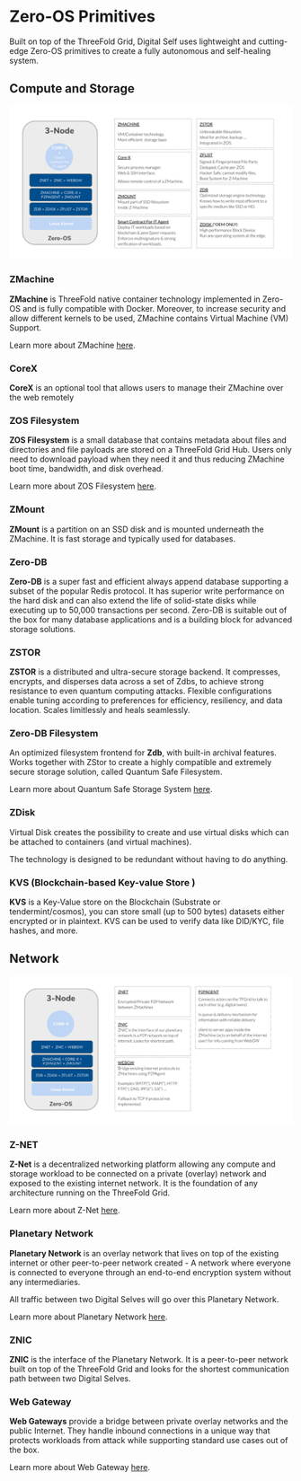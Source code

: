 # Zero-OS Primitives

Built on top of the ThreeFold Grid, Digital Self uses lightweight and cutting-edge Zero-OS primitives to create a fully autonomous and self-healing system. 

## Compute and Storage 

![](img/zos_overview_compute_storage.jpg)

### ZMachine 

**ZMachine** is ThreeFold native container technology implemented in Zero-OS and is fully compatible with Docker. Moreover, to increase security and allow different kernels to be used, ZMachine contains Virtual Machine (VM) Support.

Learn more about ZMachine [here](threefold:zmachine).

### CoreX

**CoreX** is an optional tool that allows users to manage their ZMachine over the web remotely 

### ZOS Filesystem 

**ZOS Filesystem** is a small database that contains metadata about files and directories and file payloads are stored on a ThreeFold Grid Hub. Users only need to download payload when they need it and thus reducing ZMachine boot time, bandwidth, and disk overhead. 

Learn more about ZOS Filesystem [here](threefold:zos_fs).

### ZMount 

**ZMount** is a partition on an SSD disk and is mounted underneath the ZMachine. It is fast storage and typically used for databases. 

### Zero-DB 

**Zero-DB** is a super fast and efficient always append database supporting a subset of the popular Redis protocol. It has superior write performance on the hard disk and can also extend the life of solid-state disks while executing up to 50,000 transactions per second. Zero-DB is suitable out of the box for many database applications and is a building block for advanced storage solutions.

### ZSTOR

**ZSTOR** is a distributed and ultra-secure storage backend. It compresses, encrypts, and disperses data across a set of Zdbs, to achieve strong resistance to even quantum computing attacks. Flexible configurations enable tuning according to preferences for efficiency, resiliency, and data location. Scales limitlessly and heals seamlessly.

### Zero-DB Filesystem 

An optimized filesystem frontend for **Zdb**, with built-in archival features. Works together with ZStor to create a highly compatible and extremely secure storage solution, called Quantum Safe Filesystem.

Learn more about Quantum Safe Storage System [here](qsfs).

### ZDisk 

Virtual Disk creates the possibility to create and use virtual disks which can be attached to containers (and virtual machines). 

The technology is designed to be redundant without having to do anything. 

### KVS (Blockchain-based Key-value Store )

**KVS** is a Key-Value store on the Blockchain (Substrate or tendermint/cosmos), you can store small (up to 500 bytes) datasets either encrypted or in plaintext. KVS can be used to verify data like DID/KYC, file hashes, and more.

## Network 

![](img/zos_network_overview.jpg)

### Z-NET

**Z-Net** is a decentralized networking platform allowing any compute and storage workload to be connected on a private (overlay) network and exposed to the existing internet network. It is the foundation of any architecture running on the ThreeFold Grid. 

Learn more about Z-Net [here](threefold:znet). 

### Planetary Network 

**Planetary Network** is an overlay network that lives on top of the existing internet or other peer-to-peer network created - A network where everyone is connected to everyone through an end-to-end encryption system without any intermediaries. 

All traffic between two Digital Selves will go over this Planetary Network. 

Learn more about Planetary Network [here](threefold:planetary_network). 

### ZNIC 

**ZNIC** is the interface of the Planetary Network. It is a peer-to-peer network built on top of the ThreeFold Grid and looks for the shortest communication path between two Digital Selves. 
 
### Web Gateway 

**Web Gateways** provide a bridge between private overlay networks and the public Internet. They handle inbound connections in a unique way that protects workloads from attack while supporting standard use cases out of the box.

Learn more about Web Gateway [here](threefold:webgw).